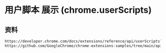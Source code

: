# 用户脚本 展示 (chrome.userScripts)

## 资料
```markdown
https://developer.chrome.com/docs/extensions/reference/api/userScripts?hl=zh-cn
https://github.com/GoogleChrome/chrome-extensions-samples/tree/main/api-samples/userScripts
```